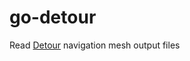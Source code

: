 # go-detour

Read [Detour](https://github.com/recastnavigation/recastnavigation) navigation mesh output files
